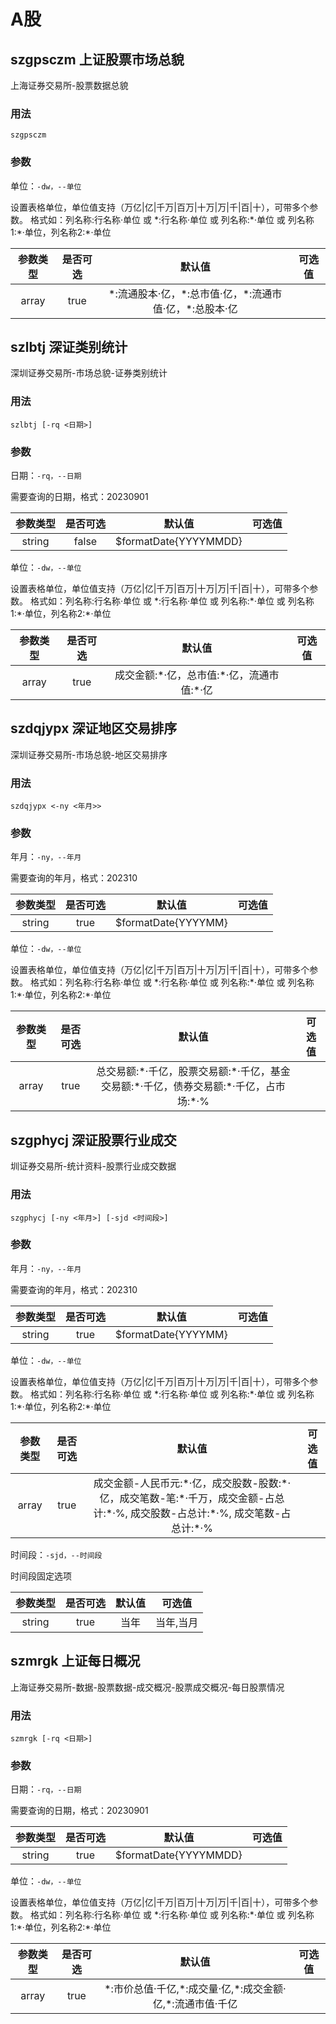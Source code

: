 # A股

## szgpsczm 上证股票市场总貌 
上海证券交易所-股票数据总貌

### 用法

`szgpsczm`

### 参数

单位：`-dw，--单位`

设置表格单位，单位值支持（万亿|亿|千万|百万|十万|万|千|百|十），可带多个参数。
      格式如：列名称:行名称·单位 或 \*:行名称·单位 或 列名称:\*·单位 或 列名称1:\*·单位，列名称2:\*·单位

| 参数类型 | 是否可选 | 默认值 | 可选值 |
| :--: | :--: | :--: | :--: |
| array | true | \*:流通股本·亿，\*:总市值·亿，\*:流通市值·亿，\*:总股本·亿 |  |
## szlbtj 深证类别统计 
深圳证券交易所-市场总貌-证券类别统计

### 用法

`szlbtj [-rq <日期>]`

### 参数

日期：`-rq，--日期`

需要查询的日期，格式：20230901

| 参数类型 | 是否可选 | 默认值 | 可选值 |
| :--: | :--: | :--: | :--: |
| string | false | $formatDate{YYYYMMDD} |  |

单位：`-dw，--单位`

设置表格单位，单位值支持（万亿|亿|千万|百万|十万|万|千|百|十），可带多个参数。
      格式如：列名称:行名称·单位 或 \*:行名称·单位 或 列名称:\*·单位 或 列名称1:\*·单位，列名称2:\*·单位

| 参数类型 | 是否可选 | 默认值 | 可选值 |
| :--: | :--: | :--: | :--: |
| array | true | 成交金额:\*·亿，总市值:\*·亿，流通市值:\*·亿 |  |
## szdqjypx 深证地区交易排序 
深圳证券交易所-市场总貌-地区交易排序

### 用法

`szdqjypx <-ny <年月>>`

### 参数

年月：`-ny，--年月`

需要查询的年月，格式：202310

| 参数类型 | 是否可选 | 默认值 | 可选值 |
| :--: | :--: | :--: | :--: |
| string | true | $formatDate{YYYYMM} |  |

单位：`-dw，--单位`

设置表格单位，单位值支持（万亿|亿|千万|百万|十万|万|千|百|十），可带多个参数。
      格式如：列名称:行名称·单位 或 \*:行名称·单位 或 列名称:\*·单位 或 列名称1:\*·单位，列名称2:\*·单位

| 参数类型 | 是否可选 | 默认值 | 可选值 |
| :--: | :--: | :--: | :--: |
| array | true | 总交易额:\*·千亿，股票交易额:\*·千亿，基金交易额:\*·千亿，债券交易额:\*·千亿，占市场:\*·% |  |
## szgphycj 深证股票行业成交 
圳证券交易所-统计资料-股票行业成交数据

### 用法

`szgphycj [-ny <年月>] [-sjd <时间段>]`

### 参数

年月：`-ny，--年月`

需要查询的年月，格式：202310

| 参数类型 | 是否可选 | 默认值 | 可选值 |
| :--: | :--: | :--: | :--: |
| string | true | $formatDate{YYYYMM} |  |

单位：`-dw，--单位`

设置表格单位，单位值支持（万亿|亿|千万|百万|十万|万|千|百|十），可带多个参数。
      格式如：列名称:行名称·单位 或 \*:行名称·单位 或 列名称:\*·单位 或 列名称1:\*·单位，列名称2:\*·单位

| 参数类型 | 是否可选 | 默认值 | 可选值 |
| :--: | :--: | :--: | :--: |
| array | true | 成交金额-人民币元:\*·亿，成交股数-股数:\*·亿，成交笔数-笔:\*·千万，成交金额-占总计:\*·%, 成交股数-占总计:\*·%, 成交笔数-占总计:\*·% |  |

时间段：`-sjd，--时间段`

时间段固定选项

| 参数类型 | 是否可选 | 默认值 | 可选值 |
| :--: | :--: | :--: | :--: |
| string | true | 当年 | 当年,当月 |
## szmrgk 上证每日概况 
上海证券交易所-数据-股票数据-成交概况-股票成交概况-每日股票情况

### 用法

`szmrgk [-rq <日期>]`

### 参数

日期：`-rq，--日期`

需要查询的日期，格式：20230901

| 参数类型 | 是否可选 | 默认值 | 可选值 |
| :--: | :--: | :--: | :--: |
| string | true | $formatDate{YYYYMMDD} |  |

单位：`-dw，--单位`

设置表格单位，单位值支持（万亿|亿|千万|百万|十万|万|千|百|十），可带多个参数。
      格式如：列名称:行名称·单位 或 \*:行名称·单位 或 列名称:\*·单位 或 列名称1:\*·单位，列名称2:\*·单位

| 参数类型 | 是否可选 | 默认值 | 可选值 |
| :--: | :--: | :--: | :--: |
| array | true | \*:市价总值·千亿,\*:成交量·亿,\*:成交金额·亿,\*:流通市值·千亿 |  |
